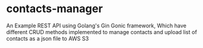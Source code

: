 # contacts-manager
An Example REST API using Golang's Gin Gonic framework,  Which have different CRUD methods implemented to manage contacts and upload list of contacts as a json file to AWS S3
